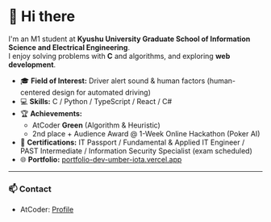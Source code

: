 # 👋 Hi there

I'm an M1 student at **Kyushu University Graduate School of Information Science and Electrical Engineering**.  
I enjoy solving problems with **C** and algorithms, and exploring **web development**.

- 🎓 **Field of Interest:** Driver alert sound & human factors (human-centered design for automated driving)
- 💻 **Skills:** C / Python / TypeScript / React / C#
- 🏆 **Achievements:**
  - AtCoder **Green** (Algorithm & Heuristic)
  - 2nd place + Audience Award @ 1-Week Online Hackathon (Poker AI)
- 📜 **Certifications:** IT Passport / Fundamental & Applied IT Engineer / PAST Intermediate / Information Security Specialist (exam scheduled)
- 🌐 **Portfolio:** [portfolio-dev-umber-iota.vercel.app](https://portfolio-dev-umber-iota.vercel.app/)

---

### 📫 Contact
- AtCoder: [Profile]([https://atcoder.jp/users/Amamiya_Ain])
